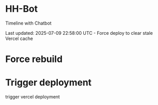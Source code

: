 # HH-Bot

Timeline with Chatbot

Last updated: 2025-07-09 22:58:00 UTC - Force deploy to clear stale Vercel cache
# Force rebuild
# Trigger deployment
trigger vercel deployment
